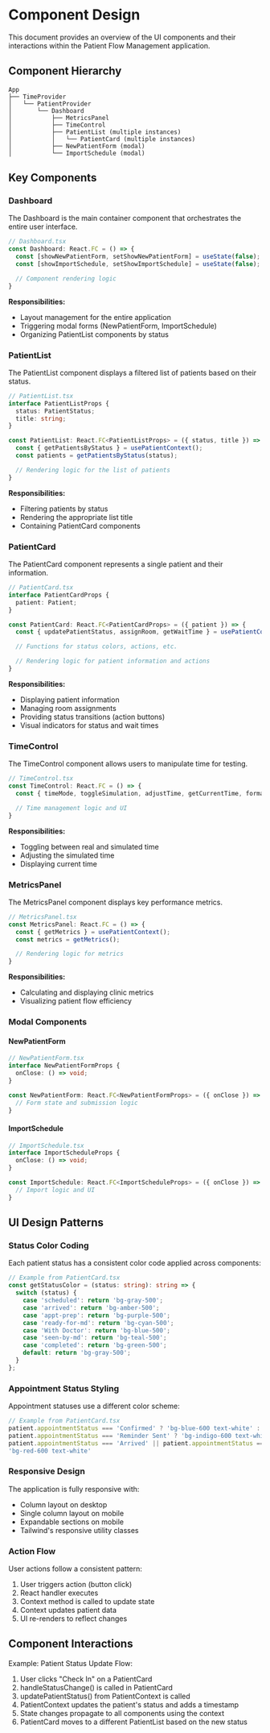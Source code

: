 # Component Design

This document provides an overview of the UI components and their interactions within the Patient Flow Management application.

## Component Hierarchy

```
App
├── TimeProvider
│   └── PatientProvider
│       └── Dashboard
│           ├── MetricsPanel
│           ├── TimeControl
│           ├── PatientList (multiple instances)
│           │   └── PatientCard (multiple instances)
│           ├── NewPatientForm (modal)
│           └── ImportSchedule (modal)
```

## Key Components

### Dashboard

The Dashboard is the main container component that orchestrates the entire user interface.

```typescript
// Dashboard.tsx
const Dashboard: React.FC = () => {
  const [showNewPatientForm, setShowNewPatientForm] = useState(false);
  const [showImportSchedule, setShowImportSchedule] = useState(false);

  // Component rendering logic
}
```

**Responsibilities:**
- Layout management for the entire application
- Triggering modal forms (NewPatientForm, ImportSchedule)
- Organizing PatientList components by status

### PatientList

The PatientList component displays a filtered list of patients based on their status.

```typescript
// PatientList.tsx
interface PatientListProps {
  status: PatientStatus;
  title: string;
}

const PatientList: React.FC<PatientListProps> = ({ status, title }) => {
  const { getPatientsByStatus } = usePatientContext();
  const patients = getPatientsByStatus(status);

  // Rendering logic for the list of patients
}
```

**Responsibilities:**
- Filtering patients by status
- Rendering the appropriate list title
- Containing PatientCard components

### PatientCard

The PatientCard component represents a single patient and their information.

```typescript
// PatientCard.tsx
interface PatientCardProps {
  patient: Patient;
}

const PatientCard: React.FC<PatientCardProps> = ({ patient }) => {
  const { updatePatientStatus, assignRoom, getWaitTime } = usePatientContext();

  // Functions for status colors, actions, etc.

  // Rendering logic for patient information and actions
}
```

**Responsibilities:**
- Displaying patient information
- Managing room assignments
- Providing status transitions (action buttons)
- Visual indicators for status and wait times

### TimeControl

The TimeControl component allows users to manipulate time for testing.

```typescript
// TimeControl.tsx
const TimeControl: React.FC = () => {
  const { timeMode, toggleSimulation, adjustTime, getCurrentTime, formatTime } = useTimeContext();

  // Time management logic and UI
}
```

**Responsibilities:**
- Toggling between real and simulated time
- Adjusting the simulated time
- Displaying current time

### MetricsPanel

The MetricsPanel component displays key performance metrics.

```typescript
// MetricsPanel.tsx
const MetricsPanel: React.FC = () => {
  const { getMetrics } = usePatientContext();
  const metrics = getMetrics();

  // Rendering logic for metrics
}
```

**Responsibilities:**
- Calculating and displaying clinic metrics
- Visualizing patient flow efficiency

### Modal Components

#### NewPatientForm

```typescript
// NewPatientForm.tsx
interface NewPatientFormProps {
  onClose: () => void;
}

const NewPatientForm: React.FC<NewPatientFormProps> = ({ onClose }) => {
  // Form state and submission logic
}
```

#### ImportSchedule

```typescript
// ImportSchedule.tsx
interface ImportScheduleProps {
  onClose: () => void;
}

const ImportSchedule: React.FC<ImportScheduleProps> = ({ onClose }) => {
  // Import logic and UI
}
```

## UI Design Patterns

### Status Color Coding

Each patient status has a consistent color code applied across components:

```typescript
// Example from PatientCard.tsx
const getStatusColor = (status: string): string => {
  switch (status) {
    case 'scheduled': return 'bg-gray-500';
    case 'arrived': return 'bg-amber-500';
    case 'appt-prep': return 'bg-purple-500';
    case 'ready-for-md': return 'bg-cyan-500';
    case 'With Doctor': return 'bg-blue-500';
    case 'seen-by-md': return 'bg-teal-500';
    case 'completed': return 'bg-green-500';
    default: return 'bg-gray-500';
  }
};
```

### Appointment Status Styling

Appointment statuses use a different color scheme:

```typescript
// Example from PatientCard.tsx
patient.appointmentStatus === 'Confirmed' ? 'bg-blue-600 text-white' : 
patient.appointmentStatus === 'Reminder Sent' ? 'bg-indigo-600 text-white' : 
patient.appointmentStatus === 'Arrived' || patient.appointmentStatus === 'Checked In' ? 'bg-green-600 text-white' : 
'bg-red-600 text-white'
```

### Responsive Design

The application is fully responsive with:
- Column layout on desktop
- Single column layout on mobile
- Expandable sections on mobile
- Tailwind's responsive utility classes

### Action Flow

User actions follow a consistent pattern:
1. User triggers action (button click)
2. React handler executes
3. Context method is called to update state
4. Context updates patient data
5. UI re-renders to reflect changes

## Component Interactions

Example: Patient Status Update Flow:
1. User clicks "Check In" on a PatientCard
2. handleStatusChange() is called in PatientCard
3. updatePatientStatus() from PatientContext is called
4. PatientContext updates the patient's status and adds a timestamp
5. State changes propagate to all components using the context
6. PatientCard moves to a different PatientList based on the new status 
